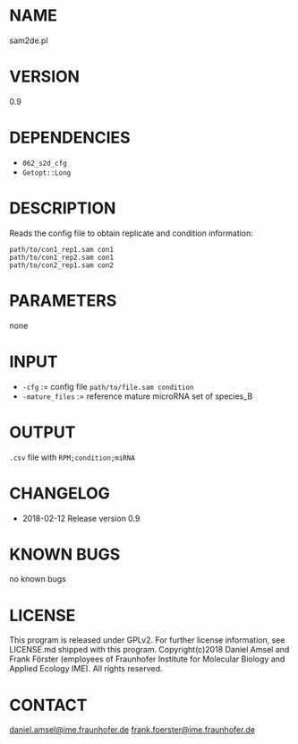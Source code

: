 # NAME
sam2de.pl
# VERSION
0.9
# DEPENDENCIES
- `062_s2d_cfg`
- `Getopt::Long`

# DESCRIPTION
Reads the config file to obtain replicate and condition information:
```
path/to/con1_rep1.sam con1
path/to/con1_rep2.sam con1
path/to/con2_rep1.sam con2
```

# PARAMETERS
none
# INPUT
- `-cfg` := config file `path/to/file.sam condition`
- `-mature_files` := reference mature microRNA set of species_B
# OUTPUT
`.csv` file with `RPM;condition;miRNA`
# CHANGELOG
- 2018-02-12 Release version 0.9
# KNOWN BUGS
no known bugs
# LICENSE
This program is released under GPLv2. For further license information, see LICENSE.md shipped with this program.
Copyright(c)2018 Daniel Amsel and Frank Förster (employees of Fraunhofer Institute for Molecular Biology and Applied Ecology IME).
All rights reserved.
# CONTACT
daniel.amsel@ime.fraunhofer.de
frank.foerster@ime.fraunhofer.de
